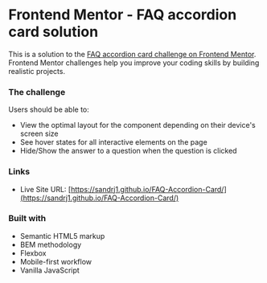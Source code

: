 # Frontend Mentor - FAQ accordion card solution

This is a solution to the [FAQ accordion card challenge on Frontend Mentor](https://www.frontendmentor.io/challenges/faq-accordion-card-XlyjD0Oam). Frontend Mentor challenges help you improve your coding skills by building realistic projects. 

### The challenge

Users should be able to:

- View the optimal layout for the component depending on their device's screen size
- See hover states for all interactive elements on the page
- Hide/Show the answer to a question when the question is clicked

### Links

- Live Site URL: [https://sandrj1.github.io/FAQ-Accordion-Card/](https://sandrj1.github.io/FAQ-Accordion-Card/)

### Built with

- Semantic HTML5 markup
- BEM methodology
- Flexbox
- Mobile-first workflow
- Vanilla JavaScript